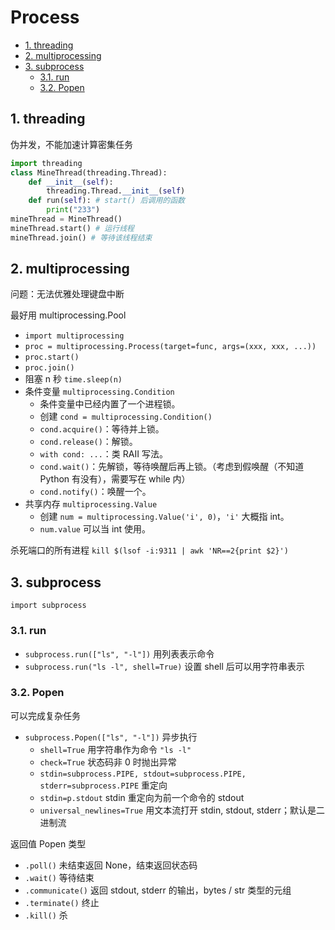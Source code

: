 # Process

- [1. threading](#1-threading)
- [2. multiprocessing](#2-multiprocessing)
- [3. subprocess](#3-subprocess)
  - [3.1. run](#31-run)
  - [3.2. Popen](#32-popen)

## 1. threading

伪并发，不能加速计算密集任务

```py
import threading
class MineThread(threading.Thread):
    def __init__(self):
        threading.Thread.__init__(self)
    def run(self): # start() 后调用的函数
        print("233")
mineThread = MineThread()
mineThread.start() # 运行线程
mineThread.join() # 等待该线程结束
```

## 2. multiprocessing

问题：无法优雅处理键盘中断

最好用 multiprocessing.Pool

- `import multiprocessing`
- `proc = multiprocessing.Process(target=func, args=(xxx, xxx, ...))`
- `proc.start()`
- `proc.join()`
- 阻塞 n 秒 `time.sleep(n)`
- 条件变量 `multiprocessing.Condition`
  - 条件变量中已经内置了一个进程锁。
  - 创建 `cond = multiprocessing.Condition()`
  - `cond.acquire()`：等待并上锁。
  - `cond.release()`：解锁。
  - `with cond: ...`：类 RAII 写法。
  - `cond.wait()`：先解锁，等待唤醒后再上锁。（考虑到假唤醒（不知道 Python 有没有），需要写在 while 内）
  - `cond.notify()`：唤醒一个。
- 共享内存 `multiprocessing.Value`
  - 创建 `num = multiprocessing.Value('i', 0)`，`'i'` 大概指 int。
  - `num.value` 可以当 int 使用。

杀死端口的所有进程 `kill $(lsof -i:9311 | awk 'NR==2{print $2}')`

## 3. subprocess

`import subprocess`

### 3.1. run

- `subprocess.run(["ls", "-l"])` 用列表表示命令
- `subprocess.run("ls -l", shell=True)` 设置 shell 后可以用字符串表示

### 3.2. Popen

可以完成复杂任务

- `subprocess.Popen(["ls", "-l"])` 异步执行
  - `shell=True` 用字符串作为命令 `"ls -l"`
  - `check=True` 状态码非 0 时抛出异常
  - `stdin=subprocess.PIPE, stdout=subprocess.PIPE, stderr=subprocess.PIPE` 重定向
  - `stdin=p.stdout` stdin 重定向为前一个命令的 stdout
  - `universal_newlines=True` 用文本流打开 stdin, stdout, stderr；默认是二进制流

返回值 Popen 类型

- `.poll()` 未结束返回 None，结束返回状态码
- `.wait()` 等待结束
- `.communicate()` 返回 stdout, stderr 的输出，bytes / str 类型的元组
- `.terminate()` 终止
- `.kill()` 杀
